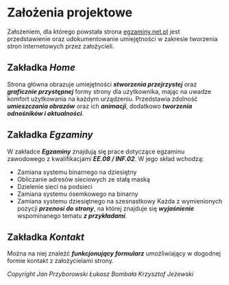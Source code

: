 # **Założenia projektowe**

Założeniem, dla którego powstała strona [egzaminy.net.pl](https://egzaminy.net.pl//) jest przedstawienie oraz udokumentowanie umiejętności  w zakresie tworzenia stron internetowych przez założycieli.

## **Zakładka _Home_**

Strona główna obrazuje umiejętności ***stworzenia przejrzystej*** oraz ***graficznie przystępnej*** formy strony dla użytkownika, mając na uwadze komfort użytkowania na każdym urządzeniu. Przedstawia zdolność ***umieszczania obrazów*** oraz ich ***animacji***, dodatkowo ***tworzenia odnośników i aktualności***.

## **Zakładka _Egzaminy_**

W zakładce ***Egzaminy*** znajdują się prace dotyczące egzaminu zawodowego z kwalifikacjami ***EE.08 / INF.02***. W jego skład wchodzą:
- Zamiana systemu binarnego na dziesiętny
- Obliczanie adresów sieciowych ze stałą maską
- Dzielenie sieci na podsieci
- Zamiana systemu ósemkowego na binarny
- Zamiana systemu dziesiętnego na szesnastkowy
Każda z wymienionych pozycji ***przenosi do strony***, na której znajduje się ***wyjaśnienie*** wspominanego tematu ***z przykładami***.

## **Zakładka _Kontakt_**

Można na niej znaleźć ***funkcjonujący formularz*** umożliwiający w dogodnej formie kontakt z założycielami strony. 


*Copyright Jan Przyborowski Łukasz Bombała Krzysztof Jeżewski*
